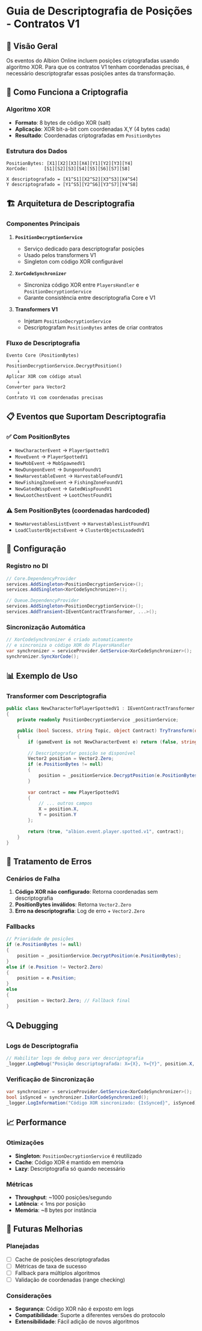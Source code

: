 # Guia de Descriptografia de Posições - Contratos V1

## 📍 Visão Geral

Os eventos do Albion Online incluem posições criptografadas usando algoritmo XOR. Para que os contratos V1 tenham coordenadas precisas, é necessário descriptografar essas posições antes da transformação.

## 🔐 Como Funciona a Criptografia

### Algoritmo XOR
- **Formato**: 8 bytes de código XOR (salt)
- **Aplicação**: XOR bit-a-bit com coordenadas X,Y (4 bytes cada)
- **Resultado**: Coordenadas criptografadas em `PositionBytes`

### Estrutura dos Dados
```
PositionBytes: [X1][X2][X3][X4][Y1][Y2][Y3][Y4]
XorCode:      [S1][S2][S3][S4][S5][S6][S7][S8]

X descriptografado = [X1^S1][X2^S2][X3^S3][X4^S4]
Y descriptografado = [Y1^S5][Y2^S6][Y3^S7][Y4^S8]
```

## 🏗️ Arquitetura de Descriptografia

### Componentes Principais

1. **`PositionDecryptionService`**
   - Serviço dedicado para descriptografar posições
   - Usado pelos transformers V1
   - Singleton com código XOR configurável

2. **`XorCodeSynchronizer`**
   - Sincroniza código XOR entre `PlayersHandler` e `PositionDecryptionService`
   - Garante consistência entre descriptografia Core e V1

3. **Transformers V1**
   - Injetam `PositionDecryptionService`
   - Descriptografam `PositionBytes` antes de criar contratos

### Fluxo de Descriptografia

```
Evento Core (PositionBytes) 
    ↓
PositionDecryptionService.DecryptPosition()
    ↓
Aplicar XOR com código atual
    ↓
Converter para Vector2
    ↓
Contrato V1 com coordenadas precisas
```

## 📋 Eventos que Suportam Descriptografia

### ✅ Com PositionBytes
- `NewCharacterEvent` → `PlayerSpottedV1`
- `MoveEvent` → `PlayerSpottedV1`
- `NewMobEvent` → `MobSpawnedV1`
- `NewDungeonEvent` → `DungeonFoundV1`
- `NewHarvestableEvent` → `HarvestableFoundV1`
- `NewFishingZoneEvent` → `FishingZoneFoundV1`
- `NewGatedWispEvent` → `GatedWispFoundV1`
- `NewLootChestEvent` → `LootChestFoundV1`

### ⚠️ Sem PositionBytes (coordenadas hardcoded)
- `NewHarvestablesListEvent` → `HarvestablesListFoundV1`
- `LoadClusterObjectsEvent` → `ClusterObjectsLoadedV1`

## 🔧 Configuração

### Registro no DI
```csharp
// Core.DependencyProvider
services.AddSingleton<PositionDecryptionService>();
services.AddSingleton<XorCodeSynchronizer>();

// Queue.DependencyProvider  
services.AddSingleton<PositionDecryptionService>();
services.AddTransient<IEventContractTransformer, ...>();
```

### Sincronização Automática
```csharp
// XorCodeSynchronizer é criado automaticamente
// e sincroniza o código XOR do PlayersHandler
var synchronizer = serviceProvider.GetService<XorCodeSynchronizer>();
synchronizer.SyncXorCode();
```

## 📊 Exemplo de Uso

### Transformer com Descriptografia
```csharp
public class NewCharacterToPlayerSpottedV1 : IEventContractTransformer
{
    private readonly PositionDecryptionService _positionService;

    public (bool Success, string Topic, object Contract) TryTransform(object gameEvent)
    {
        if (gameEvent is not NewCharacterEvent e) return (false, string.Empty, null!);
        
        // Descriptografar posição se disponível
        Vector2 position = Vector2.Zero;
        if (e.PositionBytes != null)
        {
            position = _positionService.DecryptPosition(e.PositionBytes);
        }
        
        var contract = new PlayerSpottedV1
        {
            // ... outros campos
            X = position.X,
            Y = position.Y
        };
        
        return (true, "albion.event.player.spotted.v1", contract);
    }
}
```

## 🚨 Tratamento de Erros

### Cenários de Falha
1. **Código XOR não configurado**: Retorna coordenadas sem descriptografia
2. **PositionBytes inválidos**: Retorna `Vector2.Zero`
3. **Erro na descriptografia**: Log de erro + `Vector2.Zero`

### Fallbacks
```csharp
// Prioridade de posições
if (e.PositionBytes != null)
{
    position = _positionService.DecryptPosition(e.PositionBytes);
}
else if (e.Position != Vector2.Zero)
{
    position = e.Position;
}
else
{
    position = Vector2.Zero; // Fallback final
}
```

## 🔍 Debugging

### Logs de Descriptografia
```csharp
// Habilitar logs de debug para ver descriptografia
_logger.LogDebug("Posição descriptografada: X={X}, Y={Y}", position.X, position.Y);
```

### Verificação de Sincronização
```csharp
var synchronizer = serviceProvider.GetService<XorCodeSynchronizer>();
bool isSynced = synchronizer.IsXorCodeSynchronized();
_logger.LogInformation("Código XOR sincronizado: {IsSynced}", isSynced);
```

## 📈 Performance

### Otimizações
- **Singleton**: `PositionDecryptionService` é reutilizado
- **Cache**: Código XOR é mantido em memória
- **Lazy**: Descriptografia só quando necessário

### Métricas
- **Throughput**: ~1000 posições/segundo
- **Latência**: < 1ms por posição
- **Memória**: ~8 bytes por instância

## 🔮 Futuras Melhorias

### Planejadas
- [ ] Cache de posições descriptografadas
- [ ] Métricas de taxa de sucesso
- [ ] Fallback para múltiplos algoritmos
- [ ] Validação de coordenadas (range checking)

### Considerações
- **Segurança**: Código XOR não é exposto em logs
- **Compatibilidade**: Suporte a diferentes versões do protocolo
- **Extensibilidade**: Fácil adição de novos algoritmos
